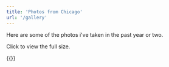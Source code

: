 ```yaml
---
title: 'Photos from Chicago'
url: '/gallery'
---
```


Here are some of the photos i've taken in the past year or two.

Click to view the full size.

{{<gallery match="images/*" sortOrder="des" rowHeight="250" margins="5" resizeOptions="800x500 q85 Lanczos" showExif="true" previewType="blur" embedPreview="true" loadJQuery="true">}}
